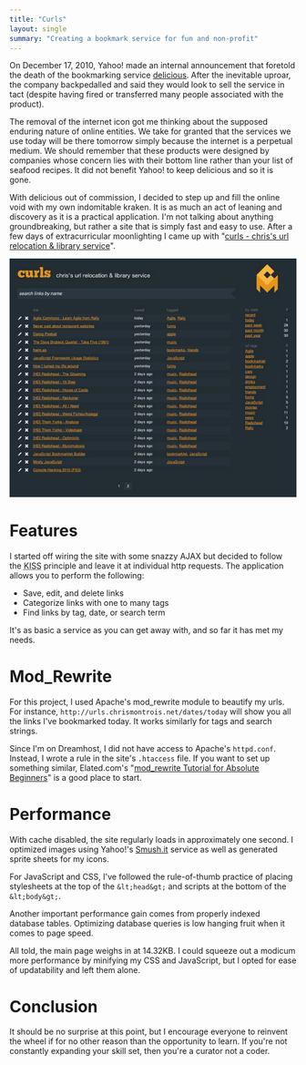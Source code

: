 ```yaml
---
title: "Curls"
layout: single
summary: "Creating a bookmark service for fun and non-profit"
---
```

On December 17, 2010, Yahoo! made an internal announcement that foretold the death of the bookmarking service [delicious](http://www.delicious.com/). After the inevitable uproar, the company backpedalled and said they would look to sell the service in tact (despite having fired or transferred many people associated with the product).

The removal of the internet icon got me thinking about the supposed enduring nature of online entities. We take for granted that the services we use today will be there tomorrow simply because the internet is a perpetual medium. We should remember that these products were designed by companies whose concern lies with their bottom line rather than your list of seafood recipes. It did not benefit Yahoo! to keep delicious and so it is gone.

With delicious out of commission, I decided to step up and fill the online void with my own indomitable kraken. It is as much an act of leaning and discovery as it is a practical application. I'm not talking about anything groundbreaking, but rather a site that is simply fast and easy to use. After a few days of extracurricular moonlighting I came up with "[curls - chris's url relocation & library service](http://demo.urls.chrismontrois.net/)".

![Curls application](/images/posts/curls.jpg)

# Features

I started off wiring the site with some snazzy AJAX but decided to follow the <acronym title="Keep It Simple Stupid">KISS</acronym> principle and leave it at individual http requests. The application allows you to perform the following:

- Save, edit, and delete links
- Categorize links with one to many tags
- Find links by tag, date, or search term

It's as basic a service as you can get away with, and so far it has met my needs.

# Mod_Rewrite

For this project, I used Apache's mod_rewrite module to beautify my urls. For instance, `http://urls.chrismontrois.net/dates/today` will show you all the links I've bookmarked today. It works similarly for tags and search strings.

Since I'm on Dreamhost, I did not have access to Apache's `httpd.conf`. Instead, I wrote a rule in the site's `.htaccess` file. If you want to set up something similar, Elated.com's "[mod_rewrite Tutorial for Absolute Beginners](http://www.elated.com/articles/mod-rewrite-tutorial-for-absolute-beginners/)" is a good place to start.

# Performance

With cache disabled, the site regularly loads in approximately one second. I optimized images using Yahoo!'s [Smush.it](http://www.smushit.com/ysmush.it/) service as well as generated sprite sheets for my icons.

For JavaScript and CSS, I've followed the rule-of-thumb practice of placing stylesheets at the top of the `&lt;head&gt;` and scripts at the bottom of the `&lt;body&gt;`.

Another important performance gain comes from properly indexed database tables. Optimizing database queries is low hanging fruit when it comes to page speed.

All told, the main page weighs in at 14.32KB. I could squeeze out a modicum more performance by minifying my CSS and JavaScript, but I opted for ease of updatability and left them alone.

# Conclusion

It should be no surprise at this point, but I encourage everyone to reinvent the wheel if for no other reason than the opportunity to learn. If you're not constantly expanding your skill set, then you're a curator not a coder.
